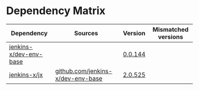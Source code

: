 # Dependency Matrix

Dependency | Sources | Version | Mismatched versions
---------- | ------- | ------- | -------------------
[jenkins-x/dev-env-base](https://github.com/jenkins-x/dev-env-base) |  | [0.0.144](https://github.com/jenkins-x/dev-env-base/releases/tag/v0.0.144) | 
[jenkins-x/jx](https://github.com/jenkins-x/jx) | [github.com/jenkins-x/dev-env-base](https://github.com/jenkins-x/dev-env-base) | [2.0.525](https://github.com/jenkins-x/jx/releases/tag/v2.0.525) | 
